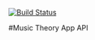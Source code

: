 [![Build Status](https://travis-ci.com/richardhanksjr/music-theory-api.svg?token=GGd7VMz2EUJpbdYmYJaf&branch=master)](https://img.shields.io/travis/richardhanksjr/music-theory-api)

#Music Theory App API
